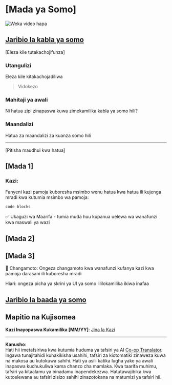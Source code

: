 <!--
CO_OP_TRANSLATOR_METADATA:
{
  "original_hash": "0494be70ad7fadd13a8c3d549c23e355",
  "translation_date": "2025-08-27T22:34:52+00:00",
  "source_file": "lesson-template/README.md",
  "language_code": "sw"
}
-->
# [Mada ya Somo]

![Weka video hapa](../../../lesson-template/video-url)

## [Jaribio la kabla ya somo](../../../lesson-template/quiz-url)

[Eleza kile tutakachojifunza]

### Utangulizi

Eleza kile kitakachojadiliwa

> Vidokezo

### Mahitaji ya awali

Ni hatua zipi zinapaswa kuwa zimekamilika kabla ya somo hili?

### Maandalizi

Hatua za maandalizi za kuanza somo hili

---

[Pitisha maudhui kwa hatua]

## [Mada 1]

### Kazi:

Fanyeni kazi pamoja kuboresha msimbo wenu hatua kwa hatua ili kujenga mradi kwa kutumia msimbo wa pamoja:

```html
code blocks
```

✅ Ukaguzi wa Maarifa - tumia muda huu kupanua uelewa wa wanafunzi kwa maswali ya wazi

## [Mada 2]

## [Mada 3]

🚀 Changamoto: Ongeza changamoto kwa wanafunzi kufanya kazi kwa pamoja darasani ili kuboresha mradi

Hiari: ongeza picha ya skrini ya UI ya somo lililokamilika ikiwa inafaa

## [Jaribio la baada ya somo](../../../lesson-template/quiz-url)

## Mapitio na Kujisomea

**Kazi Inayopaswa Kukamilika [MM/YY]**: [Jina la Kazi](assignment.md)

---

**Kanusho**:  
Hati hii imetafsiriwa kwa kutumia huduma ya tafsiri ya AI [Co-op Translator](https://github.com/Azure/co-op-translator). Ingawa tunajitahidi kuhakikisha usahihi, tafsiri za kiotomatiki zinaweza kuwa na makosa au kutokuwa sahihi. Hati ya asili katika lugha yake ya awali inapaswa kuchukuliwa kama chanzo cha mamlaka. Kwa taarifa muhimu, tafsiri ya kitaalamu ya binadamu inapendekezwa. Hatutawajibika kwa kutoelewana au tafsiri zisizo sahihi zinazotokana na matumizi ya tafsiri hii.